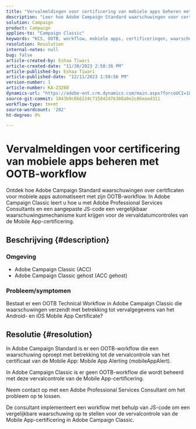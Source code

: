 ```yaml
---
title: "Vervalmeldingen voor certificering van mobiele apps beheren met OOTB-workflow"
description: "Leer hoe Adobe Campaign Standard waarschuwingen voor certificaten voor mobiele apps automatiseert."
solution: Campaign
product: Campaign
applies-to: "Campaign Classic"
keywords: "KCS, OOTB, workflow, mobiele apps, certificeringen, waarschuwingen voor mobiele apps, probleemoplossing, verlopen, verlopen, meldingen"
resolution: Resolution
internal-notes: null
bug: false
article-created-by: Eshaa Tiwari
article-created-date: "11/30/2023 2:50:36 PM"
article-published-by: Eshaa Tiwari
article-published-date: "12/11/2023 1:50:56 PM"
version-number: 1
article-number: KA-23280
dynamics-url: "https://adobe-ent.crm.dynamics.com/main.aspx?forceUCI=1&pagetype=entityrecord&etn=knowledgearticle&id=0eb138cc-8f8f-ee11-8179-6045bd006b3d"
source-git-commit: 1843b9c6b6224c715042d7b308a0e2c86eead311
workflow-type: tm+mt
source-wordcount: '202'
ht-degree: 0%

---
```


# Vervalmeldingen voor certificering van mobiele apps beheren met OOTB-workflow


Ontdek hoe Adobe Campaign Standard waarschuwingen over certificaten voor mobiele apps automatiseert met zijn OOTB-workflow. In Adobe Campaign Classic leert u hoe u met Adobe Professional Services Consultants en een aangepaste JS-code een vergelijkbaar waarschuwingsmechanisme kunt krijgen voor de vervaldatumcontroles van de Mobile App-certificering.

## Beschrijving {#description}


### Omgeving

- Adobe Campaign Classic (ACC)
- Adobe Campaign Classic gehost (ACC gehost)


### Probleem/symptomen

Bestaat er een OOTB Technical Workflow in Adobe Campaign Classic die waarschuwingen verzendt met betrekking tot vervalgegevens van het Android- en iOS Mobile App Certificate?




## Resolutie {#resolution}


In Adobe Campaign Standard is er een OOTB-workflow die een waarschuwing oproept met betrekking tot de vervalcontrole van het certificaat van de Mobile App: Mobile App Alerting (mobileAppAlert).

In Adobe Campaign Classic is er geen OOTB-workflow die wordt beheerd met deze vervalcontrole van de Mobile App-certificering.

Neem contact op met een Adobe Professional Services Consultant om het probleem op te lossen.

De consultant implementeert een workflow met behulp van JS-code om een vergelijkbare waarschuwing op te stellen voor de vervalcontrole van de Mobile App-certificering in Adobe Campaign Classic.

